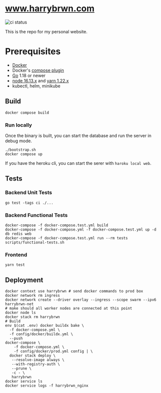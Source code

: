 # www.harrybrwn.com

![ci status](https://github.com/harrybrwn/harrybrwn.com/actions/workflows/ci.yml/badge.svg)

This is the repo for my personal website.

# Prerequisites

- [Docker](https://docs.docker.com/engine/install/)
- Docker's [compose plugin](https://docs.docker.com/compose/install/compose-plugin/)
- [Go](https://go.dev/doc/install) 1.18 or newer
- [node 16.13.x](https://nodejs.org/en/download/) and [yarn 1.22.x](https://classic.yarnpkg.com/lang/en/docs/install/)
- kubectl, helm, minikube

## Build

```
docker compose build
```

### Run locally

Once the binary is built, you can start the database and run the server in debug
mode.

```
./bootstrap.sh
docker compose up
```

If you have the heroku cli, you can start the serer with `haroku local web`.


## Tests

### Backend Unit Tests

```
go test -tags ci ./...
```

### Backend Functional Tests

```
docker-compose -f docker-compose.test.yml build
docker-compose -f docker-compose.yml -f docker-compose.test.yml up -d db redis web
docker-compose -f docker-compose.test.yml run --rm tests scripts/functional-tests.sh
```

### Frontend

```
yarn test
```

## Deployment

```
docker context use harrybrwn # send docker commands to prod box
docker network rm ingress
docker network create --driver overlay --ingress --scope swarm --ipv6 harrybrwn-net
# make should all worker nodes are connected at this point
docker node ls
docker stack rm harrybrwn
# Build
env $(cat .env) docker buildx bake \
  -f docker-compose.yml \
  -f config/docker/buildx.yml \
  --push
docker-compose \
    -f docker-compose.yml \
    -f config/docker/prod.yml config | \
  docker stack deploy \
   --resolve-image always \
   --with-registry-auth \
   --prune \
   -c - \
   harrybrwn
docker service ls
docker service logs -f harrybrwn_nginx
```

